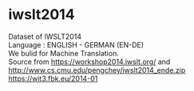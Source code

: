 # iwslt2014
Dataset of IWSLT2014 <br>
Language : ENGLISH - GERMAN (EN-DE)<br>
We bulid for Machine Translation. <br>
Source from https://workshop2014.iwslt.org/ and http://www.cs.cmu.edu/pengchey/iwslt2014_ende.zip
https://wit3.fbk.eu/2014-01
